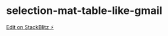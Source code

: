 # selection-mat-table-like-gmail

[Edit on StackBlitz ⚡️](https://stackblitz.com/edit/angular-jnykdu)